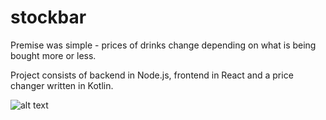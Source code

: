 # stockbar

Premise was simple - prices of drinks change depending on what is being bought more or less.

Project consists of backend in Node.js, frontend in React and a price changer written in Kotlin.

![alt text]([https://github.com/[username]/[reponame]/blob/[branch]/image.jpg?raw=true](https://github.com/Kivivares/stockbar/blob/059feb26dd951eaa5fd97aabd014237530a3619e/overview.png?raw=true))

